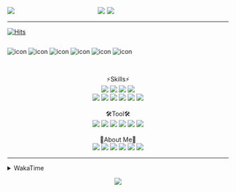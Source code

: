 
  
<p align="center">
<img src="https://capsule-render.vercel.app/api?type=Waving&color=timeGradient&height=300&section=header&text=Backend%20Developer&fontSize=90&fontAlignY=30&desc=It's%20My%20World!&descSize=40"/>

<img src="http://mazassumnida.wtf/api/v2/generate_badge?boj=keinetwork" style="float: left;  width: 40%; max-height=100%;"/>
<img src="https://github-readme-stats.vercel.app/api?username=keinetwork&hide=stars&count_private=true&show_icons=true&theme=radical&bg_color=DEG,7F7FD5,86A8E7,91eae4&title_color=fff&text_color=fff" style="float: right;  width: 55%; max-height=100%;"/>
</p>

<!--![Top Langs](https://github-readme-stats.vercel.app/api/top-langs/?username=keinetwork)-->
<!--![김영석's wakatime stats](https://github-readme-stats.vercel.app/api/wakatime?username=keinetwork)-->
---
[![Hits](https://hits.seeyoufarm.com/api/count/incr/badge.svg?url=https%3A%2F%2Fgithub.com%2Fkeinetwork%2Fkeinetwork&count_bg=%2379C83D&title_bg=%23555555&icon=&icon_color=%23E7E7E7&title=hits&edge_flat=false)](https://hits.seeyoufarm.com)

<div style="display: flex; align-items: flex-start;">
<p align="center">
<img src="https://techstack-generator.vercel.app/java-icon.svg" alt="icon" width="65" height="65" />
<img src="https://techstack-generator.vercel.app/js-icon.svg" alt="icon" width="65" height="65" />
<img src="https://techstack-generator.vercel.app/github-icon.svg" alt="icon" width="65" height="65" />
<img src="https://techstack-generator.vercel.app/mysql-icon.svg" alt="icon" width="65" height="65" />
<img src="https://techstack-generator.vercel.app/python-icon.svg" alt="icon" width="65" height="65" />
<img src="https://techstack-generator.vercel.app/prettier-icon.svg" alt="icon" width="65" height="65" />
</p>
</div>

<p align="center">
<br>⚡Skills⚡<br>
<img src="https://img.shields.io/badge/Java-007396?style=flat-square&logo=Java&logoColor=white" />
<img src="https://img.shields.io/badge/Spring-6DB33F?style=flat-square&logo=Spring&logoColor=white" />
<img src="https://img.shields.io/badge/Spring Boot-6DB33F?style=flat-square&logo=SpringBoot&logoColor=white" />
<img src="https://img.shields.io/badge/Python-3776AB?style=flat-square&logo=Python&logoColor=white" /><br>
<img src="https://img.shields.io/badge/Mysql-4479A1?style=flat-square&logo=Mysql&logoColor=white" />
<img src="https://img.shields.io/badge/MariaDB-003545?style=flat-square&logo=MariaDB&logoColor=white" />
<img src="https://img.shields.io/badge/Oracle-F80000?style=flat-square&logo=Oracle&logoColor=white" />
<img src="https://img.shields.io/badge/HTML5-E34F26?style=flat-square&logo=HTML5&logoColor=white" />
<img src="https://img.shields.io/badge/CSS3-1572B6?style=flat-square&logo=CSS3&logoColor=white" />
<img src="https://img.shields.io/badge/Javascript-F7DF1E?style=flat-square&logo=Javascript&logoColor=black" />
<br><br>🛠️Tool🛠️ <br>
<img src="https://img.shields.io/badge/Git-F05032?style=flat-square&logo=Git&logoColor=white" />
<img src="https://img.shields.io/badge/Github-181717?style=flat-square&logo=Github&logoColor=white" />
<img src="https://img.shields.io/badge/Eclipse-2C2255?style=flat-square&logo=Eclipse&logoColor=white" />
<img src="https://img.shields.io/badge/IntelliJ IDEA-000000?style=flat-square&logo=IntelliJIDEA&logoColor=white" />
<img src="https://img.shields.io/badge/Visual Studio Code-007ACC?style=flat-square&logo=VisualStudioCode&logoColor=white" />
<img src="https://img.shields.io/badge/Slack-4A154B?style=flat-square&logo=Slack&logoColor=white" />
<br><br>🥳About Me🥳<br>
<img src="https://img.shields.io/badge/Gmail-EA4335?style=flat-square&logo=Gmail&logoColor=white" />
<img src="https://img.shields.io/badge/KakaoTalk-FFCD00?style=flat-square&logo=KakaoTalk&logoColor=white" />
<img src="https://img.shields.io/badge/Telegram-26A5E4?style=flat-square&logo=Telegram&logoColor=white" />
<img src="https://img.shields.io/badge/Velog-20C997?style=flat-square&logo=Velog&logoColor=white" />
<img src="https://img.shields.io/badge/Notion-000000?style=flat-square&logo=Notion&logoColor=white" />
<img src="https://img.shields.io/badge/Instagram-E4405F?style=flat-square&logo=Instagram&logoColor=white" />
</p>

---

<details>
<summary>WakaTime</summary>
<div markdown="1">

<!--START_SECTION:waka-->
![Code Time](http://img.shields.io/badge/Code%20Time-341%20hrs%2015%20mins-blue)

![Profile Views](http://img.shields.io/badge/Profile%20Views-5-blue)

**저는 아침형 인간이에요. 🐤** 

```text
🌞 아침         58 commits     ████░░░░░░░░░░░░░░░░░░░░░   18.77% 
🌆 낮　         120 commits    █████████░░░░░░░░░░░░░░░░   38.83% 
🌃 저녁         124 commits    ██████████░░░░░░░░░░░░░░░   40.13% 
🌙 밤　         7 commits      ░░░░░░░░░░░░░░░░░░░░░░░░░   2.27%

```
📅 **제가 가장 생산적인 날은 금요일이에요.** 

```text
월요일          51 commits     ████░░░░░░░░░░░░░░░░░░░░░   16.5% 
화요일          64 commits     █████░░░░░░░░░░░░░░░░░░░░   20.71% 
수요일          38 commits     ███░░░░░░░░░░░░░░░░░░░░░░   12.3% 
목요일          28 commits     ██░░░░░░░░░░░░░░░░░░░░░░░   9.06% 
금요일          68 commits     █████░░░░░░░░░░░░░░░░░░░░   22.01% 
토요일          13 commits     █░░░░░░░░░░░░░░░░░░░░░░░░   4.21% 
일요일          47 commits     ███░░░░░░░░░░░░░░░░░░░░░░   15.21%

```


📊 **저는 이번주를 이렇게 시간을 보냈어요.** 

```text
⌚︎ Timezone: Asia/Seoul

💬 프로그래밍 언어들: 
Java                     19 hrs 41 mins      ████████████████░░░░░░░░░   64.48% 
HTML                     2 hrs 27 mins       ██░░░░░░░░░░░░░░░░░░░░░░░   8.04% 
JavaScript               1 hr 55 mins        █░░░░░░░░░░░░░░░░░░░░░░░░   6.28% 
XML                      1 hr 46 mins        █░░░░░░░░░░░░░░░░░░░░░░░░   5.84% 
Markdown                 58 mins             ░░░░░░░░░░░░░░░░░░░░░░░░░   3.22%

🔥 에디터들: 
IntelliJ                 16 hrs 1 min        █████████████░░░░░░░░░░░░   52.48% 
VS Code                  12 hrs 47 mins      ██████████░░░░░░░░░░░░░░░   41.91% 
Eclipse                  1 hr 42 mins        █░░░░░░░░░░░░░░░░░░░░░░░░   5.62%

🐱‍💻 프로젝트들: 
fastcampus               15 hrs 7 mins       ████████████░░░░░░░░░░░░░   49.55% 
TIL                      9 hrs 3 mins        ███████░░░░░░░░░░░░░░░░░░   29.67% 
okreact                  3 hrs 3 mins        ██░░░░░░░░░░░░░░░░░░░░░░░   10.02% 
Jblog                    1 hr 26 mins        █░░░░░░░░░░░░░░░░░░░░░░░░   4.72% 
BE-eight                 54 mins             ░░░░░░░░░░░░░░░░░░░░░░░░░   3.0%

💻 운영 체제들: 
Windows                  30 hrs 32 mins      █████████████████████████   100.0%

```

**저는 주로 Java 언어를 사용해요.** 

```text
Java                     4 repos             █████████████████████████   100.0%

```


**타임라인**

![Chart not found](https://raw.githubusercontent.com/keinetwork/keinetwork/main/charts/bar_graph.png) 


 Last Updated on 23/08/2022 18:48:18 UTC
<!--END_SECTION:waka-->
</div>
</details>
<p align="center">
<img src="https://capsule-render.vercel.app/api?section=footer&type=waving&color=timeGradient" />
</p>
